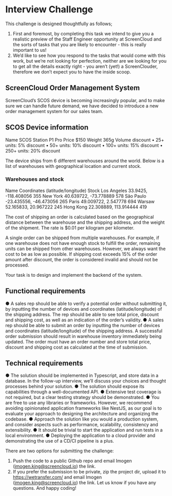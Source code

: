 # Interview Challenge

This challenge is designed thoughtfully as follows;

1. First and foremost, by completing this task we intend to give you a realistic preview of
the Staff Engineer opportunity at ScreenCloud and the sorts of tasks that you are
likely to encounter - this is really important to us!
2. We’d like to see how you respond to the tasks that would come with this work, but
we’re not looking for perfection, neither are we looking for you to get all the details
exactly right - you aren’t (yet!) a ScreenClouder, therefore we don’t expect you to have
the inside scoop.

## ScreenCloud Order Management System

ScreenCloud’s SCOS device is becoming increasingly popular, and to make sure we can handle
future demand, we have decided to introduce a new order management system for our sales
team.

## SCOS Device information

Name SCOS Station P1 Pro
Price $150
Weight 365g
Volume discount • 25+ units: 5% discount
• 50+ units: 10% discount
• 100+ units: 15% discount
• 250+ units: 20% discount

The device ships from 6 different warehouses around the world. Below is a list of warehouses
with geographical location and current stock.

### Warehouses and stock

Name Coordinates (latitude/longitude) Stock
Los Angeles 33.9425, -118.408056 355
New York 40.639722, -73.778889 578
São Paulo -23.435556, -46.473056 265
Paris 49.009722, 2.547778 694
Warsaw 52.165833, 20.967222 245
Hong Kong 22.308889, 113.914444 419

The cost of shipping an order is calculated based on the geographical distance between the
warehouse and the shipping address, and the weight of the shipment. The rate is $0.01 per
kilogram per kilometer.

A single order can be shipped from multiple warehouses. For example, if one warehouse does
not have enough stock to fulfill the order, remaining units can be shipped from other
warehouses. However, we always want the cost to be as low as possible. If shipping cost
exceeds 15% of the order amount after discount, the order is considered invalid and should not
be processed.

Your task is to design and implement the backend of the system.

## Functional requirements

● A sales rep should be able to verify a potential order without submitting it, by inputting
the number of devices and coordinates (latitude/longitude) of the shipping address.
The rep should be able to see total price, discount and shipping cost, as well as an
indication of the order’s validity.
● A sales rep should be able to submit an order by inputting the number of devices and
coordinates (latitude/longitude) of the shipping address. A successful order submission
should result in warehouse inventory immediately being updated. The order must have
an order number and store total price, discount and shipping cost as calculated at the
time of submission.

## Technical requirements

● The solution should be implemented in Typescript, and store data in a database. In the
follow-up interview, we’ll discuss your choices and thought processes behind your
solution.
● The solution should expose its capabilities through a well-documented API.
● Extensive test coverage is not required, but a clear testing strategy should be
demonstrated.
● You are free to use any libraries or frameworks. However, we recommend avoiding
opinionated application frameworks like NestJS, as our goal is to evaluate your
approach to designing the architecture and organizing the codebase.
● Approach the solution like you would a production system, and consider aspects such
as performance, scalability, consistency and extensibility.
● It should be trivial to start the application and run tests in a local environment.
● Deploying the application to a cloud provider and demonstrating the use of a CD/CI
pipeline is a plus.

There are two options for submitting the challenge:

1. Push the code to a public Github repo and email Imogen (imogen.king@screencloud.io)
the link.
2. If you prefer the submission to be private, zip the project dir, upload it to
https://wetransfer.com/ and email Imogen (imogen.king@screencloud.io) the link.
Let us know if you have any questions. And happy coding!
